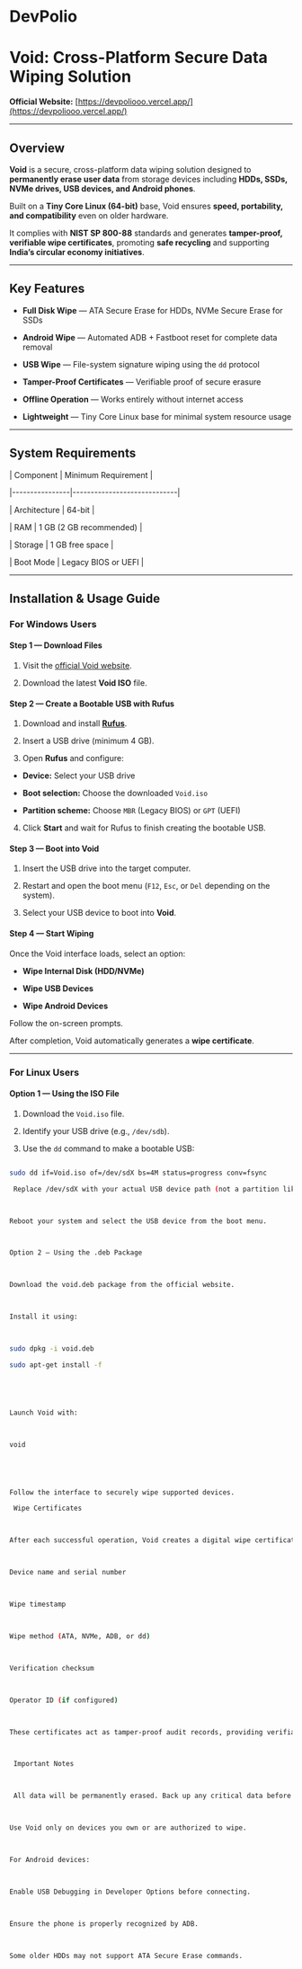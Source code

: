 # DevPolio

#  Void: Cross-Platform Secure Data Wiping Solution

 **Official Website:** [https://devpoliooo.vercel.app/](https://devpoliooo.vercel.app/)

---

##  Overview

**Void** is a secure, cross-platform data wiping solution designed to **permanently erase user data** from storage devices including **HDDs, SSDs, NVMe drives, USB devices, and Android phones**.

Built on a **Tiny Core Linux (64-bit)** base, Void ensures **speed, portability, and compatibility** even on older hardware.

It complies with **NIST SP 800-88** standards and generates **tamper-proof, verifiable wipe certificates**, promoting **safe recycling** and supporting **India’s circular economy initiatives**.

---

##  Key Features

-  **Full Disk Wipe** — ATA Secure Erase for HDDs, NVMe Secure Erase for SSDs

-  **Android Wipe** — Automated ADB + Fastboot reset for complete data removal

-  **USB Wipe** — File-system signature wiping using the `dd` protocol

-  **Tamper-Proof Certificates** — Verifiable proof of secure erasure

-  **Offline Operation** — Works entirely without internet access

-  **Lightweight** — Tiny Core Linux base for minimal system resource usage

---

##  System Requirements

| Component | Minimum Requirement |

|----------------|-----------------------------|

| Architecture | 64-bit |

| RAM | 1 GB (2 GB recommended) |

| Storage | 1 GB free space |

| Boot Mode | Legacy BIOS or UEFI |

---

##  Installation & Usage Guide

###  For Windows Users

#### Step 1 — Download Files

1. Visit the [official Void website](https://devpoliooo.vercel.app/).

2. Download the latest **Void ISO** file.

#### Step 2 — Create a Bootable USB with Rufus

1. Download and install [**Rufus**](https://rufus.ie).

2. Insert a USB drive (minimum 4 GB).

3. Open **Rufus** and configure:

- **Device:** Select your USB drive

- **Boot selection:** Choose the downloaded `Void.iso`

- **Partition scheme:** Choose `MBR` (Legacy BIOS) or `GPT` (UEFI)

4. Click **Start** and wait for Rufus to finish creating the bootable USB.

#### Step 3 — Boot into Void

1. Insert the USB drive into the target computer.

2. Restart and open the boot menu (`F12`, `Esc`, or `Del` depending on the system).

3. Select your USB device to boot into **Void**.

#### Step 4 — Start Wiping

Once the Void interface loads, select an option:

-  **Wipe Internal Disk (HDD/NVMe)**

-  **Wipe USB Devices**

-  **Wipe Android Devices**

Follow the on-screen prompts.

After completion, Void automatically generates a **wipe certificate**.

---

###  For Linux Users

#### Option 1 — Using the ISO File

1. Download the `Void.iso` file.

2. Identify your USB drive (e.g., `/dev/sdb`).

3. Use the `dd` command to make a bootable USB:

```bash

sudo dd if=Void.iso of=/dev/sdX bs=4M status=progress conv=fsync

 Replace /dev/sdX with your actual USB device path (not a partition like /dev/sdb1).



Reboot your system and select the USB device from the boot menu.



Option 2 — Using the .deb Package



Download the void.deb package from the official website.



Install it using:



sudo dpkg -i void.deb

sudo apt-get install -f





Launch Void with:



void





Follow the interface to securely wipe supported devices.

 Wipe Certificates



After each successful operation, Void creates a digital wipe certificate that includes:



Device name and serial number



Wipe timestamp



Wipe method (ATA, NVMe, ADB, or dd)



Verification checksum



Operator ID (if configured)



These certificates act as tamper-proof audit records, providing verifiable proof of data erasure for organizations and compliance audits.



 Important Notes



 All data will be permanently erased. Back up any critical data before proceeding.



Use Void only on devices you own or are authorized to wipe.



For Android devices:



Enable USB Debugging in Developer Options before connecting.



Ensure the phone is properly recognized by ADB.



Some older HDDs may not support ATA Secure Erase commands.
```
